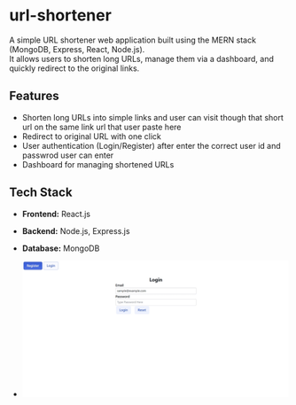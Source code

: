 
# url-shortener

A simple URL shortener web application built using the MERN stack (MongoDB, Express, React, Node.js).  
It allows users to shorten long URLs, manage them via a dashboard, and quickly redirect to the original links.

## Features
- Shorten long URLs into simple links and user can visit though that short url on the same link url that user paste here
- Redirect to original URL with one click
- User authentication (Login/Register) after enter the correct user id and passwrod  user can enter 
- Dashboard for managing shortened URLs 

## Tech Stack
- **Frontend:** React.js
- **Backend:** Node.js, Express.js
- **Database:** MongoDB

- ![image alt](screenshort%20of%20prjct/before%20login%20interface.jpeg)

